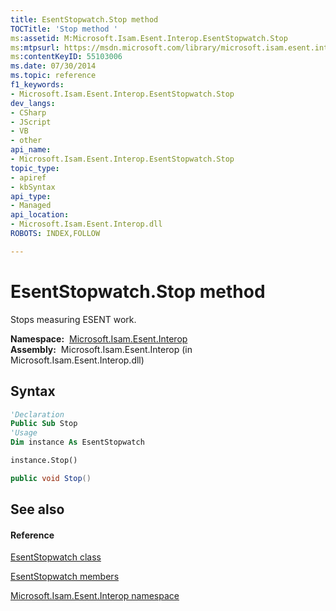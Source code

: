 ```yaml
---
title: EsentStopwatch.Stop method 
TOCTitle: 'Stop method '
ms:assetid: M:Microsoft.Isam.Esent.Interop.EsentStopwatch.Stop
ms:mtpsurl: https://msdn.microsoft.com/library/microsoft.isam.esent.interop.esentstopwatch.stop(v=EXCHG.10)
ms:contentKeyID: 55103006
ms.date: 07/30/2014
ms.topic: reference
f1_keywords:
- Microsoft.Isam.Esent.Interop.EsentStopwatch.Stop
dev_langs:
- CSharp
- JScript
- VB
- other
api_name: 
- Microsoft.Isam.Esent.Interop.EsentStopwatch.Stop
topic_type: 
- apiref
- kbSyntax
api_type: 
- Managed
api_location: 
- Microsoft.Isam.Esent.Interop.dll
ROBOTS: INDEX,FOLLOW

---
```


# EsentStopwatch.Stop method

Stops measuring ESENT work.

**Namespace:**  [Microsoft.Isam.Esent.Interop](hh596136\(v=exchg.10\).md)  
**Assembly:**  Microsoft.Isam.Esent.Interop (in Microsoft.Isam.Esent.Interop.dll)

## Syntax

``` vb
'Declaration
Public Sub Stop
'Usage
Dim instance As EsentStopwatch

instance.Stop()
```

``` csharp
public void Stop()
```

## See also

#### Reference

[EsentStopwatch class](dn334867\(v=exchg.10\).md)

[EsentStopwatch members](dn334924\(v=exchg.10\).md)

[Microsoft.Isam.Esent.Interop namespace](hh596136\(v=exchg.10\).md)

